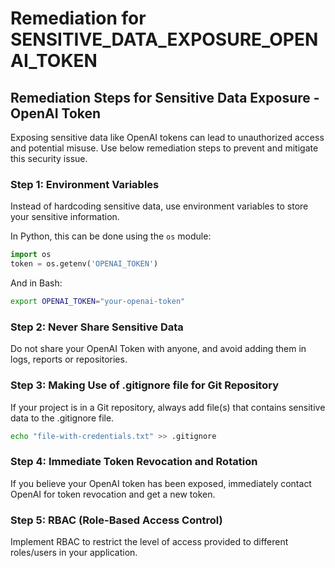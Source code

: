 # Remediation for SENSITIVE_DATA_EXPOSURE_OPENAI_TOKEN

## Remediation Steps for Sensitive Data Exposure - OpenAI Token

Exposing sensitive data like OpenAI tokens can lead to unauthorized access and potential misuse. Use below remediation steps to prevent and mitigate this security issue.

### Step 1: Environment Variables

Instead of hardcoding sensitive data, use environment variables to store your sensitive information.

In Python, this can be done using the `os` module:

```python
import os
token = os.getenv('OPENAI_TOKEN')
```

And in Bash:

```bash
export OPENAI_TOKEN="your-openai-token"
```

### Step 2: Never Share Sensitive Data

Do not share your OpenAI Token with anyone, and avoid adding them in logs, reports or repositories.

### Step 3: Making Use of .gitignore file for Git Repository

If your project is in a Git repository, always add file(s) that contains sensitive data to the .gitignore file.

```bash
echo "file-with-credentials.txt" >> .gitignore
```

### Step 4: Immediate Token Revocation and Rotation

If you believe your OpenAI token has been exposed, immediately contact OpenAI for token revocation and get a new token.

### Step 5: RBAC (Role-Based Access Control)

Implement RBAC to restrict the level of access provided to different roles/users in your application. 